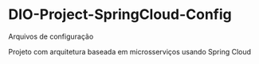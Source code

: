 # DIO-Project-SpringCloud-Config
Arquivos de configuração

Projeto com arquitetura baseada em microsserviços usando Spring Cloud
